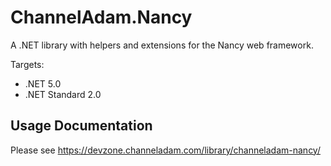 # ChannelAdam.Nancy

A .NET library with helpers and extensions for the Nancy web framework.

Targets:

- .NET 5.0
- .NET Standard 2.0

## Usage Documentation

Please see https://devzone.channeladam.com/library/channeladam-nancy/
